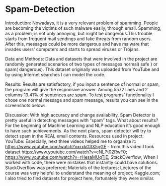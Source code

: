 # Spam-Detection
Introduction:
Nowadays, it is a very relevant problem of spamming. People are becoming the victims of such malware easily, through email. Spamming, as a problem, is not only annoying, but might be dangerous.This trouble starts from frequent mail sendings and fake threats from random users. After this, messages could be more dangerous and have malware that invades users' computers and starts to spread viruses or Trojans.

Data and Methods:
Data and datasets that were involved in the project are randomly generated scenarios of two types of messages normal( safe ) or spam( dangerous). This dataset originally was uploaded from YouTube and by using Internet searches I can model the code.

Results:
Results are satisfactory, if you input a sentence of normal or spam, the program will give the responsive answer. Among 5572 lines and 2 columns 13.41% of sentences are spam. To test programs’ functionality I chose one normal message and spam message, results you can see in the screenshots below:


Discussion:
With high accuracy and change availability, Spam Detector is pretty useful in detecting messages with “spam” tags. What about results? For the beginning of Machine Learning and NLP education it’s good enough to have such achievements. As the next plans, spam detector will try to detect spam in the REAL email contents.
Resources used in project:
YouTube:
	Especially, next three videos helped me to organize it:
https://www.youtube.com/watch?v=rxkGItX5gGE - from this video I took dataset
https://www.youtube.com/watch?v=cNLPt02RwF0;
https://www.youtube.com/watch?v=rHesaMUqTjE;
StackOverflow;
When I worked with code, there were mistakes that instantly could have solutions. StackOverflow was preferred;
Materials of the lectures;
Lectures of the course was very helpful to understand the meaning of project;
Kaggle.com;
	I also tried to find datasets for project here, fortunately they were similar.
